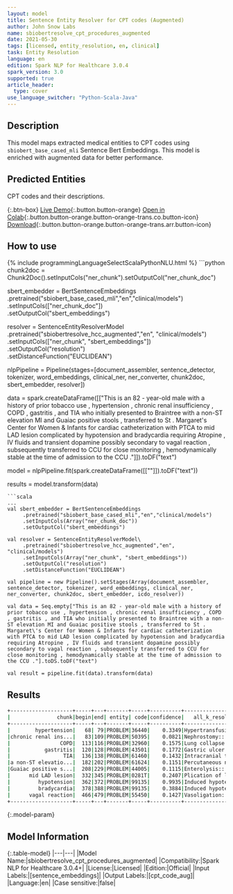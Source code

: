 ```yaml
---
layout: model
title: Sentence Entity Resolver for CPT codes (Augmented)
author: John Snow Labs
name: sbiobertresolve_cpt_procedures_augmented
date: 2021-05-30
tags: [licensed, entity_resolution, en, clinical]
task: Entity Resolution
language: en
edition: Spark NLP for Healthcare 3.0.4
spark_version: 3.0
supported: true
article_header:
  type: cover
use_language_switcher: "Python-Scala-Java"
---
```


## Description

This model maps extracted medical entities to CPT codes using `sbiobert_base_cased_mli` Sentence Bert Embeddings. This model is enriched with augmented data for better performance.

## Predicted Entities

CPT codes and their descriptions.

{:.btn-box}
[Live Demo](https://nlp.johnsnowlabs.com/demo){:.button.button-orange}
[Open in Colab](https://colab.research.google.com/github/JohnSnowLabs/spark-nlp-workshop/blob/master/tutorials/Certification_Trainings/Healthcare/24.Improved_Entity_Resolvers_in_SparkNLP_with_sBert.ipynb){:.button.button-orange.button-orange-trans.co.button-icon}
[Download](https://s3.amazonaws.com/auxdata.johnsnowlabs.com/clinical/models/sbiobertresolve_cpt_procedures_augmented_en_3.0.4_3.0_1622371775342.zip){:.button.button-orange.button-orange-trans.arr.button-icon}

## How to use



<div class="tabs-box" markdown="1">
{% include programmingLanguageSelectScalaPythonNLU.html %}
```python
chunk2doc = Chunk2Doc().setInputCols("ner_chunk").setOutputCol("ner_chunk_doc")
 
sbert_embedder = BertSentenceEmbeddings\
     .pretrained("sbiobert_base_cased_mli","en","clinical/models")\
     .setInputCols(["ner_chunk_doc"])\
     .setOutputCol("sbert_embeddings")
 
resolver = SentenceEntityResolverModel\
     .pretrained("sbiobertresolve_hcc_augmented","en", "clinical/models") \
     .setInputCols(["ner_chunk", "sbert_embeddings"]) \
     .setOutputCol("resolution")\
     .setDistanceFunction("EUCLIDEAN")

nlpPipeline = Pipeline(stages=[document_assembler, sentence_detector, tokenizer, word_embeddings, clinical_ner, ner_converter, chunk2doc, sbert_embedder, resolver])

data = spark.createDataFrame([["This is an 82 - year-old male with a history of prior tobacco use , hypertension , chronic renal insufficiency , COPD , gastritis , and TIA who initially presented to Braintree with a non-ST elevation MI and Guaiac positive stools , transferred to St . Margaret\'s Center for Women & Infants for cardiac catheterization with PTCA to mid LAD lesion complicated by hypotension and bradycardia requiring Atropine , IV fluids and transient dopamine possibly secondary to vagal reaction , subsequently transferred to CCU for close monitoring , hemodynamically stable at the time of admission to the CCU ."]]).toDF("text")

model = nlpPipeline.fit(spark.createDataFrame([[""]]).toDF("text"))

results = model.transform(data)
```
```scala
...
val sbert_embedder = BertSentenceEmbeddings
     .pretrained("sbiobert_base_cased_mli","en","clinical/models")
     .setInputCols(Array("ner_chunk_doc"))
     .setOutputCol("sbert_embeddings")
 
val resolver = SentenceEntityResolverModel\
     .pretrained("sbiobertresolve_hcc_augmented","en", "clinical/models")
     .setInputCols(Array("ner_chunk", "sbert_embeddings"))
     .setOutputCol("resolution")
     .setDistanceFunction("EUCLIDEAN")

val pipeline = new Pipeline().setStages(Array(document_assembler, sentence_detector, tokenizer, word_embeddings, clinical_ner, ner_converter, chunk2doc, sbert_embedder, icdo_resolver))

val data = Seq.empty["This is an 82 - year-old male with a history of prior tobacco use , hypertension , chronic renal insufficiency , COPD , gastritis , and TIA who initially presented to Braintree with a non-ST elevation MI and Guaiac positive stools , transferred to St . Margaret\'s Center for Women & Infants for cardiac catheterization with PTCA to mid LAD lesion complicated by hypotension and bradycardia requiring Atropine , IV fluids and transient dopamine possibly secondary to vagal reaction , subsequently transferred to CCU for close monitoring , hemodynamically stable at the time of admission to the CCU ."].toDS.toDF("text")

val result = pipeline.fit(data).transform(data)
```
</div>

## Results

```bash
+--------------------+-----+---+-------+-----+----------+--------------------+--------------------+
|               chunk|begin|end| entity| code|confidence|   all_k_resolutions|         all_k_codes|
+--------------------+-----+---+-------+-----+----------+--------------------+--------------------+
|        hypertension|   68| 79|PROBLEM|36440|    0.3349|Hypertransfusion:...|36440:::24935:::0...|
|chronic renal ins...|   83|109|PROBLEM|50395|    0.0821|Nephrostomy:::Ren...|50395:::50328:::5...|
|                COPD|  113|116|PROBLEM|32960|    0.1575|Lung collapse pro...|32960:::32215:::1...|
|           gastritis|  120|128|PROBLEM|43501|    0.1772|Gastric ulcer sut...|43501:::43631:::4...|
|                 TIA|  136|138|PROBLEM|61460|    0.1432|Intracranial tran...|61460:::64742:::2...|
|a non-ST elevatio...|  182|202|PROBLEM|61624|    0.1151|Percutaneous non-...|61624:::61626:::3...|
|Guaiac positive s...|  208|229|PROBLEM|44005|    0.1115|Enterolysis:::Abd...|44005:::49080:::4...|
|      mid LAD lesion|  332|345|PROBLEM|0281T|    0.2407|Plication of left...|0281T:::93462:::9...|
|         hypotension|  362|372|PROBLEM|99135|    0.9935|Induced hypotensi...|99135:::99185:::9...|
|         bradycardia|  378|388|PROBLEM|99135|    0.3884|Induced hypotensi...|99135:::33305:::3...|
|      vagal reaction|  466|479|PROBLEM|55450|    0.1427|Vasoligation:::Va...|55450:::64408:::7...|
+--------------------+-----+---+-------+-----+----------+--------------------+--------------------+

```

{:.model-param}
## Model Information

{:.table-model}
|---|---|
|Model Name:|sbiobertresolve_cpt_procedures_augmented|
|Compatibility:|Spark NLP for Healthcare 3.0.4+|
|License:|Licensed|
|Edition:|Official|
|Input Labels:|[sentence_embeddings]|
|Output Labels:|[cpt_code_aug]|
|Language:|en|
|Case sensitive:|false|